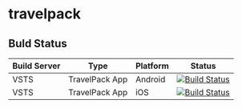 # travelpack

## Buld Status


| Build Server | Type         | Platform | Status                                                                                                                                                                                 |
|--------------|--------------|----------|----------------------------------------------------------------------------------------------------------------------------------------------------------------------------------------|
| VSTS   | TravelPack App   | Android  |  [![Build Status](https://dev.azure.com/mohammedsadiq/TravelPack/_apis/build/status/TravelPack-CI(Android)?branchName=master)](https://dev.azure.com/mohammedsadiq/TravelPack/_build/latest?definitionId=1&branchName=master)                     |
| VSTS  | TravelPack App   | iOS      |   [![Build Status](https://dev.azure.com/mohammedsadiq/TravelPack/_apis/build/status/TravelPack-CI(iOS)?branchName=master)](https://dev.azure.com/mohammedsadiq/TravelPack/_build/latest?definitionId=2&branchName=master)     |
